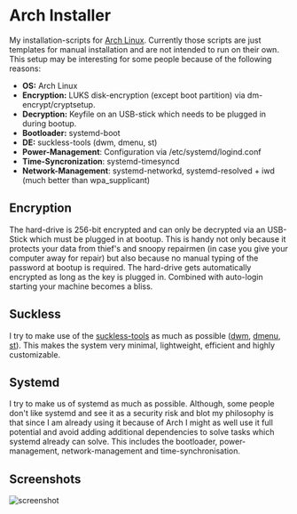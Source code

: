 # Arch Installer

My installation-scripts for [Arch Linux](https://www.archlinux.org/). Currently those scripts are just templates for manual installation and are not intended to run on their own. This setup may be interesting for some people because of the following reasons:

- **OS:** Arch Linux
- **Encryption:** LUKS disk-encryption (except boot partition) via dm-encrypt/cryptsetup.
- **Decryption:** Keyfile on an USB-stick which needs to be plugged in during bootup.
- **Bootloader:** systemd-boot
- **DE:** suckless-tools (dwm, dmenu, st)
- **Power-Management**: Configuration via /etc/systemd/logind.conf
- **Time-Syncronization**: systemd-timesyncd
- **Network-Management**: systemd-networkd, systemd-resolved + iwd (much better than wpa_supplicant)

## Encryption

The hard-drive is 256-bit encrypted and can only be decrypted via an USB-Stick which must be plugged in at bootup. This is handy not only because it protects your data from thief's and snoopy repairmen (in case you give your computer away for repair) but also because no manual typing of the password at bootup is required. The hard-drive gets automatically encrypted as long as the key is plugged in. Combined with auto-login starting your machine becomes a bliss.

## Suckless

I try to make use of the [suckless-tools](https://suckless.org/philosophy/) as much as possible ([dwm](https://dwm.suckless.org/), [dmenu](https://tools.suckless.org/dmenu/), [st](https://st.suckless.org/)). This makes the system very minimal, lightweight, efficient and highly customizable.

## Systemd
I try to make us of systemd as much as possible. Although, some people don't like systemd and see it as a security risk and blot my philosophy is that since I am already using it because of Arch I might as well use it full potential and avoid adding additional dependencies to solve tasks which systemd already can solve. This includes the bootloader, power-management, network-management and time-synchronisation.

## Screenshots

![screenshot](https://github.com/astier/arch-installer/blob/master/screenshot.png)
